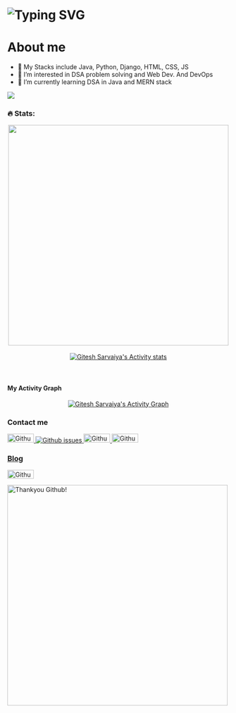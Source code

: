 # ![Typing SVG](https://readme-typing-svg.demolab.com?font=Fira+Code&size=30&pause=500&vCenter=true&width=800&color=A607FC&lines=Hi,+I+am+Gitesh!+%F0%9F%91%8B;Good+to+see+you+here!+%F0%9F%99%8F;)
# About me 
-  💪 My Stacks include Java, Python, Django, HTML, CSS, JS
- 👀 I’m interested in DSA problem solving and Web Dev. And DevOps
- 🌱 I’m currently learning DSA in Java and MERN stack

![](https://komarev.com/ghpvc/?username=giteshsarvaiya)
<!---
giteshsarvaiya/giteshsarvaiya is a ✨ special ✨ repository because its `README.md` (this file) appears on your GitHub profile.
You can click the Preview link to take a look at your changes.
--->

### :fire: Stats:


<!-- [![GitHub Streak](https://github-readme-streak-stats.herokuapp.com/?user=giteshsarvaiya&theme=dark)](https://git.io/streak-stats) -->
<div align= "center">
<img width="500"   align="center" src="https://github-readme-stats.vercel.app/api?username=giteshsarvaiya&show_icons=true&theme=jolly&include_all_commits=true&count_private=true"/>
</div>
<br/>


<div align="center"><a href="https://git.io/streak-stats"><img alt="Gitesh Sarvaiya's Activity stats" src="https://github-readme-streak-stats.herokuapp.com/?user=giteshsarvaiya&theme=radical&bg_color=0D1117&color=5BCDEC&line=5BCDEC&point=FFFFFF&hide_border=true" /></a>
</div>
<br/>
<br/>

#### My Activity Graph
<div align="center">
<a href="https://github.com/giteshsarvaiya/github-readme-activity-graph"><img alt="Gitesh Sarvaiya's Activity Graph" src="https://github-readme-activity-graph.cyclic.app/graph?username=giteshsarvaiya&bg_color=0D1117&color=5BCDEC&line=5BCDEC&point=FFFFFF&hide_border=true" /></a>
</div>
   
   
### Contact me
 <a href="gitesh.sarvaiya28@gmail.com"><img alt="Github issues" width=60 height=20 src="https://img.shields.io/badge/Gmail-D14836?style=for-the-badge&logo=gmail&logoColor=white"> <a href="https://twitter.com/SarvaiyaGitesh?t=VOOeQcm36KZF_0ainAKTxg&s=09"><img alt="Github issues" src="https://img.shields.io/twitter/url?style=social&url=https%3A%2F%2Ftwitter.com%2FSarvaiyaGitesh%3Ft%3DVOOeQcm36KZF_0ainAKTxg%26s%3D09"> <a href="https://www.linkedin.com/in/gitesh-sarvaiya-160b921b3"><img alt="Github issues" width=60 height=20 src="https://img.shields.io/badge/LinkedIn-0077B5?style=for-the-badge&logo=linkedin&logoColor=white">
  <a href="https://www.hackerrank.com/gitesh_sarvaiya1"><img alt="Github issues" width=60 height=20 src="https://img.shields.io/badge/-Hackerrank-2EC866?style=for-the-badge&logo=HackerRank&logoColor=white">

### Blog
<a href="https://hashnode.com/@Gitesh28"><img alt="Github issues" width=60 height=20 src="https://img.shields.io/badge/Hashnode-2962FF?style=for-the-badge&logo=hashnode&logoColor=white">

<img src="https://user-images.githubusercontent.com/41143496/111601768-b13aec00-87f8-11eb-8d8c-51db093db5da.gif" alt="Thankyou Github!" width="500">
   


 
